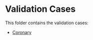 # Validation Cases

This folder contains the validation cases:

- [Coronary](https://github.com/KratosMultiphysics/Examples/blob/master/fluid_dynamics_biomedical/validation/coronary/README.md)

